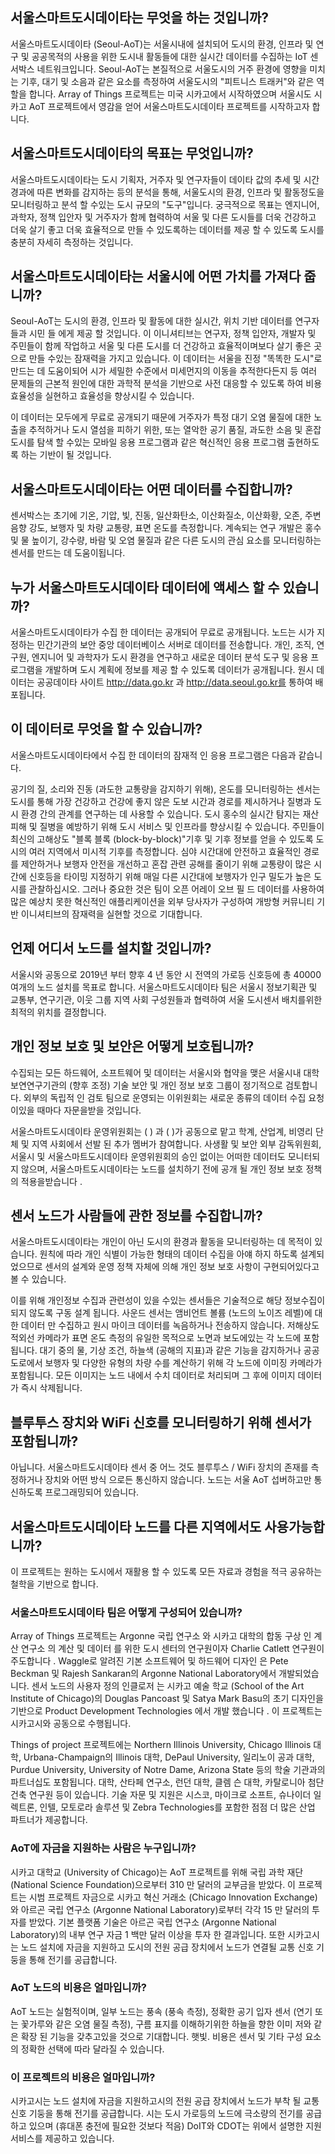 ## 서울스마트도시데이타는 무엇을 하는 것입니까?
서울스마트도시데이타 (Seoul-AoT)는 서울시내에 설치되어 도시의 환경, 인프라 및 연구 및 공공목적의 사용을 위한 도시내 활동들에 대한 
실시간 데이터를 수집하는 IoT 센서박스 네트워크입니다. Seoul-AoT는 본질적으로 서울도시의 거주 환경에 영향을 미치는 기후, 대기 및 
소음과 같은 요소를 측정하여 서울도시의 "피트니스 트래커"와 같은 역할을 합니다. Array of Things 프로젝트는 미국 시카고에서 시작하였으며
서울시도 시카고 AoT 프로젝트에서 영감을 얻어 서울스마트도시데이타 프로젝트를 시작하고자 합니다.

## 서울스마트도시데이타의 목표는 무엇입니까?
서울스마트도시데이타는 도시 기획자, 거주자 및 연구자들이 데이타 값의 추세 및 시간 경과에 따른 변화를 감지하는 등의 분석을 통해, 서울도시의 환경, 
인프라 및 활동정도을 모니터링하고 분석 할 수있는 도시 규모의 "도구"입니다. 궁극적으로 목표는 엔지니어, 과학자, 정책 입안자 및 
거주자가 함께 협력하여 서울 및 다른 도시들를 더욱 건강하고 더욱 살기 좋고 더욱 효율적으로 만들 수 있도록하는 데이터를 제공 할 수 있도록 
도시를 충분히 자세히 측정하는 것입니다.

## 서울스마트도시데이타는 서울시에 어떤 가치를 가져다 줍니까?
Seoul-AoT는 도시의 환경, 인프라 및 활동에 대한 실시간, 위치 기반 데이터를 연구자들과 시민 들 에게 제공 할 것입니다. 이 이니셔티브는 
연구자, 정책 입안자, 개발자 및 주민들이 함께 작업하고 서울 및 다른 도시를 더 건강하고 효율적이며보다 살기 좋은 곳으로 만들 수있는 
잠재력을 가지고 있습니다. 이 데이터는 서울을 진정 "똑똑한 도시"로 만드는 데 도움이되어 
시가 세밀한 수준에서 미세먼지의 이동을 추적한다든지 등 여러 문제들의 근본적 원인에 대한 과학적 분석을 기반으로
사전 대응할 수 있도록 하여 비용 효율성을 실현하고 효율성을 향상시킬 수 있습니다.

이 데이터는 모두에게 무료로 공개되기 때문에 거주자가 특정 대기 오염 물질에 대한 노출을 추적하거나 도시 열섬을 피하기 위한, 
또는 열악한 공기 품질, 과도한 소음 및 혼잡  도시를 탐색 할 수있는 모바일 응용 프로그램과 같은 혁신적인 응용 프로그램 
출현하도록 하는 기반이 될 것입니다.

## 서울스마트도시데이타는 어떤 데이터를 수집합니까?
센서박스는 초기에 기온, 기압, 빛, 진동, 일산화탄소, 이산화질소, 이산화황, 오존, 주변 음향 강도, 보행자 및 차량 교통량, 
표면 온도를 측정합니다. 계속되는 연구 개발은 홍수 및 물 높이기, 강수량, 바람 및 오염 물질과 같은 다른 도시의 관심 요소를 
모니터링하는 센서를 만드는 데 도움이됩니다.

## 누가 서울스마트도시데이타 데이터에 액세스 할 수 있습니까?
서울스마트도시데이타가 수집 한 데이터는 공개되어 무료로 공개됩니다. 노드는 시가 지정하는 민간기관의 보안 중앙 데이터베이스 서버로 데이터를 전송합니다. 
개인, 조직, 연구원, 엔지니어 및 과학자가 도시 환경을 연구하고 새로운 데이터 분석 도구 및 응용 프로그램을 개발하며 
도시 계획에 정보를 제공 할 수 있도록 데이터가 공개됩니다. 원시 데이터는 공공데이타 사이트 
http://data.go.kr 과 http://data.seoul.go.kr를 통하여 배포됩니다.

## 이 데이터로 무엇을 할 수 있습니까?
서울스마트도시데이타에서 수집 한 데이터의 잠재적 인 응용 프로그램은 다음과 같습니다.

공기의 질, 소리와 진동 (과도한 교통량을 감지하기 위해), 온도를 모니터링하는 센서는 도시를 통해 
가장 건강하고 건강에 좋지 않은 도보 시간과 경로를 제시하거나 질병과 도시 환경 간의 관계를 연구하는 데 사용할 수 있습니다.
도시 홍수의 실시간 탐지는 재산 피해 및 질병을 예방하기 위해 도시 서비스 및 인프라를 향상시킬 수 있습니다.
주민들이 최신의 고해상도 "블록 블록 (block-by-block)"기후 및 기후 정보를 얻을 수 있도록 도시의 여러 지역에서 미시적 기후를 측정합니다.
심야 시간대에 안전하고 효율적인 경로를 제안하거나 보행자 안전을 개선하고 혼잡 관련 공해를 줄이기 위해 교통량이 많은 시간에 
신호등을 타이밍 지정하기 위해 매일 다른 시간대에 보행자가 인구 밀도가 높은 도시를 관찰하십시오.
그러나 중요한 것은 팀이 오픈 어레이 오브 필 드 데이터를 사용하여 많은 예상치 못한 혁신적인 애플리케이션을 외부 당사자가 구성하여 
개방형 커뮤니티 기반 이니셔티브의 잠재력을 실현할 것으로 기대합니다.

## 언제 어디서 노드를 설치할 것입니까?
서울시와 공동으로 2019년 부터 향후 4 년 동안 시 전역의 가로등 신호등에 총 40000 여개의 노드 설치를 목표로 합니다. 
서울스마트도시데이타 팀은 서울시 정보기획관 및 교통부, 연구기관, 이웃 그룹 지역 사회 구성원들과 협력하여 서울 도시센서 배치를위한 
최적의 위치를 결정합니다. 

## 개인 정보 보호 및 보안은 어떻게 보호됩니까?
수집되는 모든 하드웨어, 소프트웨어 및 데이터는 서울시와 협약을 맺은 서울시내 대학 보연연구기관의 (향후 조정) 기술 보안 및 개인 정보 보호 그룹이 
정기적으로 검토합니다. 외부의 독립적 인 검토 팀으로 운영되는 이위원회는 
새로운 종류의 데이터 수집 요청이있을 때마다 자문을받을 것입니다.

서울스마트도시데이타 운영위원회는 (         ) 과 (     )가 공동으로 맡고 학계, 산업계, 비영리 단체 및 
지역 사회에서 선발 된 추가 멤버가 참여합니다. 사생활 및 보안 외부 감독위원회, 서울시 및 서울스마트도시데이타 운영위원회의 승인 없이는 
어떠한 데이터도 모니터되지 않으며, 서울스마트도시데이타는 노드를 설치하기 전에 공개 될 개인 정보 보호 정책의 적용을받습니다 .

## 센서 노드가 사람들에 관한 정보를 수집합니까?
서울스마트도시데이타는 개인이 아닌 도시의 환경과 활동을 모니터링하는 데 목적이 있습니다. 
원칙에 따라 개인 식별이 가능한 형태의 데이터 수집을 아얘 하지 하도록 설계되었으므로 센서의 설계와 운영 정책 자체에 의해
개인 정보 보호 사항이 구현되어있다고 볼 수 있습니다.

이를 위해 개인정보 수집과 관련성이 있을 수있는 센서들은 기술적으로 해당 정보수집이 되지 않도록 구동 설계 됩니다. 
사운드 센서는 앰비언트 볼륨 (노드의 노이즈 레벨)에 대한 데이터 만 수집하고 원시 마이크 데이터를 녹음하거나 전송하지 않습니다. 
저해상도 적외선 카메라가 표면 온도 측정의 유일한 목적으로 노면과 보도에있는 각 노드에 포함됩니다. 
대기 중의 물, 기상 조건, 하늘색 (공해의 지표)과 같은 기능을 감지하거나 공공 도로에서 보행자 및 다양한 유형의 차량 수를 계산하기 위해 
각 노드에 이미징 카메라가 포함됩니다. 모든 이미지는 노드 내에서 수치 데이터로 처리되며 
그 후에 이미지 데이터가 즉시 삭제됩니다.

## 블루투스 장치와 WiFi 신호를 모니터링하기 위해 센서가 포함됩니까?
아닙니다. 서울스마트도시데이타 센서 중 어느 것도 블루투스 / WiFi 장치의 존재를 측정하거나 장치와 어떤 방식 으로든 통신하지 않습니다. 
노드는 서울 AoT 섭버하고만 통신하도록 프로그래밍되어 있습니다. 

## 서울스마트도시데이타 노드를 다른 지역에서도 사용가능합니까?
이 프로젝트는 원하는 도시에서 재활용 할 수 있도록 모든 자료과 경험을 적극 공유하는 철학을 기반으로 합니다.

### 서울스마트도시데이타 팀은 어떻게 구성되어 있습니까?
Array of Things 프로젝트는 Argonne 국립 연구소 와 시카고 대학의 합동 구상 인 계산 연구소 의 계산 및 데이터 를 위한 도시 센터의 연구원이자 Charlie Catlett 연구원이 주도합니다 . Waggle로 알려진 기본 소프트웨어 및 하드웨어 디자인 은 Pete Beckman 및 Rajesh Sankaran의 Argonne National Laboratory에서 개발되었습니다. 센서 노드의 사용자 정의 인클로저 는 시카고 예술 학교 (School of the Art Institute of Chicago)의 Douglas Pancoast 및 Satya Mark Basu의 초기 디자인을 기반으로 Product Development Technologies 에서 개발 했습니다 . 이 프로젝트는 시카고시와 공동으로 수행됩니다.

Things of project 프로젝트에는 Northern Illinois University, Chicago Illinois 대학, Urbana-Champaign의 Illinois 대학, DePaul University, 일리노이 공과 대학, Purdue University, University of Notre Dame, Arizona State 등의 학술 기관과의 파트너십도 포함됩니다. 대학, 산타페 연구소, 런던 대학, 클렘 슨 대학, 카탈로니아 첨단 건축 연구원 등이 있습니다. 기술 자문 및 지원은 시스코, 마이크로 소프트, 슈나이더 일렉트론, 인텔, 모토로라 솔루션 및 Zebra Technologies를 포함한 점점 더 많은 산업 파트너가 제공합니다.

### AoT에 자금을 지원하는 사람은 누구입니까?
시카고 대학교 (University of Chicago)는 AoT 프로젝트를 위해 국립 과학 재단 (National Science Foundation)으로부터 310 만 달러의 교부금을 받았다. 이 프로젝트는 시범 프로젝트 자금으로 시카고 혁신 거래소 (Chicago Innovation Exchange)와 아르곤 국립 연구소 (Argonne National Laboratory)로부터 각각 15 만 달러의 투자를 받았다. 기본 플랫폼 기술은 아르곤 국립 연구소 (Argonne National Laboratory)의 내부 연구 자금 1 백만 달러 이상을 투자 한 결과입니다. 또한 시카고시는 노드 설치에 자금을 지원하고 도시의 전원 공급 장치에서 노드가 연결될 교통 신호 기둥을 통해 전기를 공급합니다.

### AoT 노드의 비용은 얼마입니까?
AoT 노드는 실험적이며, 일부 노드는 풍속 (풍속 측정), 정확한 공기 입자 센서 (연기 또는 꽃가루와 같은 오염 물질 측정), 구름 표지를 이해하기위한 하늘을 향한 이미 저와 같은 확장 된 기능을 갖추고있을 것으로 기대합니다. 햇빛. 비용은 센서 및 기타 구성 요소의 정확한 선택에 따라 달라질 수 있습니다.

### 이 프로젝트의 비용은 얼마입니까?
시카고시는 노드 설치에 자금을 지원하고시의 전원 공급 장치에서 노드가 부착 될 교통 신호 기둥을 통해 전기를 공급합니다. 시는 도시 가로등의 노드에 극소량의 전기를 공급하고 있으며 (휴대폰 충전에 필요한 것보다 적음) DoIT와 CDOT는 위에서 설명한 지원 서비스를 제공하고 있습니다.
